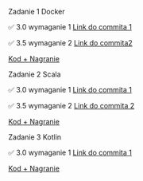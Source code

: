Zadanie 1 Docker

✅ 3.0 wymaganie 1 [Link do commita 1](https://github.com/hubertp21/Docker-Basics/commit/46d1299da624ea47be461563eb5737ab234662c4)

✅ 3.5 wymaganie 2 [Link do commita2](https://github.com/hubertp21/Docker-Basics/commit/2eaa432b24042aa415d205f9b5a65f447a5f9f46)

[Kod + Nagranie](https://github.com/hubertp21/Docker-Basics)

Zadanie 2 Scala

✅ 3.0 wymaganie 1 [Link do commita 1](https://github.com/hubertp21/PlayScalaApp/commit/39ec7eb26d24a7d8e2b0161b41844234abd24990)

✅ 3.5 wymaganie 2 [Link do commita 2]()

[Kod + Nagranie](https://github.com/hubertp21/PlayScalaApp)

Zadanie 3 Kotlin

✅ 3.0 wymaganie 1 [Link do commita 1](https://github.com/hubertp21/DiscordWebhookApp/commit/03f6cd8bbfa45280ba768daa941d17936363c396#diff-21610973868a98feff98dd0460438a8a32cca1447bc8701537ec5048e0c5faeb)

[Kod + Nagranie](https://github.com/hubertp21/DiscordWebhookApp)
